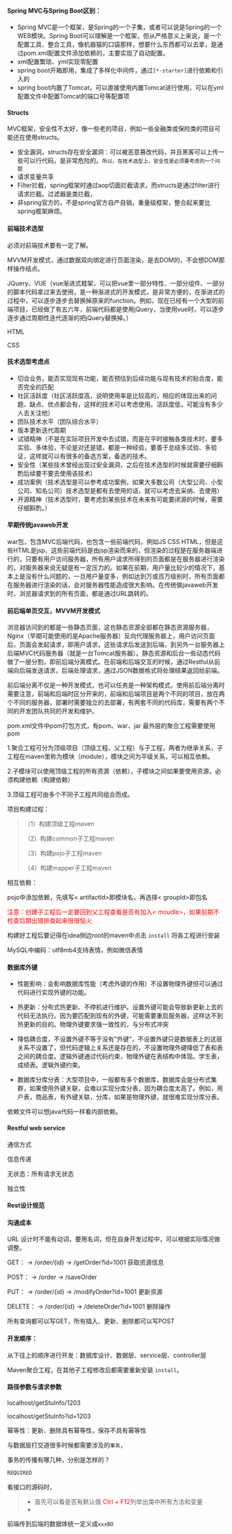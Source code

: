 #### Spring MVC与Spring Boot区别：

* Spring MVC是一个框架，是Spring的一个子集，或者可以说是Spring的一个WEB模块。Spring Boot可以理解是一个框架，但从严格意义上来说，是一个配置工具、整合工具，像机器猫的口袋那样，想要什么东西都可以去拿，是通过pom.xml配置文件添加依赖的，主要实现了自动配置。
* xml配置繁琐、yml实现零配置
* spring boot开箱即用，集成了多样化中间件，通过`[*-starter]`进行依赖和引入的
* spring boot内置了Tomcat，可以直接使用内置Tomcat进行使用，可以在yml配置文件中配置Tomcat的端口号等配置项

#### Structs 

MVC框架，安全性不太好，像一些老的项目，例如一些金融类或保险类的项目可能还在使用structs。

* 安全漏洞，structs存在安全漏洞：可以被恶意篡改代码，并且黑客可以上传一些可以行代码，是非常危险的。`所以，在技术选型上，安全性是必须要考虑的一个问题`
* 请求变量共享
* Filter拦截，spring框架时通过aop切面拦截请求，而structs是通过filter进行请求拦截。过滤器是类拦截，
* 非spring官方的，不是spring官方自产自销，重量级框架，整合起来要比spring框架麻烦。

#### 前端技术选型

必须对前端技术要有一定了解。

MVVM开发模式，通过数据双向绑定进行页面渲染，是去DOM的，不会想DOM那样操作结点。

JQuery、VUE（vue渐进式框架，可以把vue里一部分特性、一部分组件、一部分的脚本代码拿过来去使用，是一种渐进式的开发模式，是非常方便的，在渐进式的过程中，可以逐步逐步去替换掉原来的function。例如，现在已经有一个大型的前端项目，已经做了有五六年，前端代码都是使用jQuery，当使用vue时，可以逐步逐步通过周期性迭代逐渐的把jQuery替换掉。）

HTML

CSS

#### 技术选型考虑点

* 切合业务，能否实现现有功能，能否预估到后续功能与现有技术的贴合度，能否完全的匹配
* 社区活跃度（社区活跃度高，说明使用率是比较高的，相应的体现出来的问题、缺点、优点都会有，这样的技术可以考虑使用。活跃度低，可能没有多少人去关注他）
* 团队技术水平（团队综合水平）
* 版本更新迭代周期
* 试错精神（不是在实际项目开发中去试错，而是在平时接触各类技术时，要多实验、多体验，不论是对还是错，都是一种经验，要善于总结多试验、多验证，这样就可以有很多的备选方案，备选的技术。
* 安全性（某些技术曾经出现过安全漏洞，之后在技术选型的时候就需要仔细斟酌后续要不要去使用该技术）
* 成功案例（技术选型是可以参考成功案例，如果大多数公司（大型公司、小型公司、知名公司）技术选型是都有去使用的话，就可以考虑去采纳、去使用）
* 开源精神（技术选型时，要考虑到某些技术在未来有可能要闭源的时候，需要仔细斟酌。）

#### 早期传统javaweb开发

war包，包含MVC后端代码，也包含一些前端代码，例如JS CSS HTML，但是这些HTML是jsp，这些前端代码是由jsp渲染而来的，但渲染的过程是在服务器端进行的，只要有用户访问服务器，所有用户请求所得到的页面都是在服务器进行渲染的，对服务器来说无疑是有一定压力的。如果在前期，用户量比较少的情况下，基本上是没有什么问题的，一旦用户量变多，例如达到万或百万级别时，所有页面都在服务器进行渲染的话，会对服务器性能造成很大影响。在传统做javaweb开发时，浏览器请求到的所有页面，都是通过URL跳转的。

#### 前后端单页交互，MVVM开发模式

浏览器访问到的都是一些静态页面，这也静态资源全部都在静态资源服务器，Nginx（早期可能使用的是Apache服务器）反向代理服务器上，用户访问页面后，页面会发起请求，即用户请求，这些请求后发送到后端，到另外一台服务器上后端MVC代码服务器（就是一台Tomcat服务器）。静态资源和后台一些动态代码做了一层分割，即前后端分离模式。在前端和后端交互的时候，通过Restful从前端向后端发送请求，后端处理请求，通过JSON数据格式将处理结果返回给前端。

前后端分离不仅是一种开发模式，也可以任务是一种架构模式，使用前后端分离时需要注意，前端和后端时区分开来的，前端和后端项目是两个不同的项目，放在两个不同的服务器，部署时需要独立的去部署，有两套不同的代码库，需要有两个不同的开发团队共同的开发和维护。

pom.xml文件中<packaging>pom</packaging>打包方式，有pom、war、jar 最外层的聚合工程需要使用pom

1.聚合工程可分为顶级项目（顶级工程、父工程）与子工程，两者为继承关系，子工程在maven里称为模块（module），模块之间为平级关系，可以相互依赖。

2.子模块可以使用顶级工程的所有资源（依赖），子模块之间如果要使用资源，必须构建依赖（构建依赖）

3.顶级工程可由多个不同子工程共同组合而成。



项目构建过程：

> （1）构建顶级工程maven
>
> （2）构建common子工程maven
>
> （3）构建pojo子工程maven
>
> （4）构建mapper子工程maven

相互依赖：

pojo中添加依赖，先填写< artifactId>即模块名，再选择< groupId>即包名



<font color=red>注意：创建子工程后一定要回到父工程查看是否有加入< moudle>，如果前期不检查后期出错排查起来很很恼火</font>



构建好工程后要记得在idea侧边root的maven中点击 `install` 将各工程进行安装

MySQL中编码：utf8mb4支持表情，例如微信表情



#### 数据库外键

* 性能影响：会影响数据库性能（考虑外键的作用）不设置物理外键但可以通过代码进行实现外键的功能。

* 热更新：分布式热更新、不停机进行维护。设置外键可能会导致新更新上去的代码无法执行。因为要匹配到现有的外键，可能需要重启服务器，这样达不到热更新的目的。物理外键要求强一致性的，与分布式冲突

* 降低耦合度，不设置外键不等于没有”外键“，不设置外键只是数据表上的这层关系不设置了，但代码逻辑上关系还是存在的，不设置物理外键降低了表和表之间的耦合度。逻辑外键通过代码约束，物理外键在表结构中体现。学生表，成绩表。逻辑外键约束。

* 数据库分库分表：大型项目中，一般都有多个数据库，数据库会是分布式集群，如果使用外键关联，会难以实现分库分表，因为耦合度太高了。例如，用户表，商品表，有外键关联，分库，如果是物理外键，就很难实现分库分表。

依赖文件可以想java代码一样看内部依赖。









#### Restful web service

通信方式

信息传递

无状态：所有请求无状态

独立性

#### Rest设计规范

#### 沟通成本

URL 设计时不能有动词，要用名词，但在自身开发过程中，可以根据实际情况做调整。

GET： -> /order/{id} -> /getOrder?id=1001 获取资源信息

POST： -> /order -> /saveOrder

PUT： -> /order/{id} -> /modifyOrder?id=1001 更新资源

DELETE： -> /order/{id} -> /deleteOrder?id=1001 删除操作

所有查询都可以写GET，所有插入、更新、删除都可以写POST

#### 开发顺序：

从下往上的顺序进行开发：数据库设计、数据层、service层、controller层



Maven聚合工程，在其他子工程修改后都需要重新安装 `install`。

#### 路径参数与请求参数

localhost/getStuInfo/1203

localhost/getStuInfo?id=1203



幂等性：更新、删除具有幂等性，保存不具有幂等性 



与数据层打交道很多时候都需要涉及的`事务`，

事务的传播有哪几种，分别是怎样的？

```java
REQUIRED
```

看接口的源码时，

> * 首先可以看是否有默认值 <font color=red>Ctrl + F12</font>列举出类中所有方法和变量
> * 







前端传到后端的数据体统一定义成`xxxBO`







































































































































































